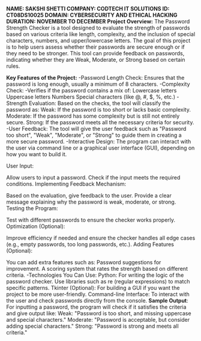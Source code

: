 **NAME: SAKSHI SHETTI
COMPANY: CODTECH IT SOLUTIONS
ID: CT08DS10025
DOMAIN: CYBERSECURITY AND ETHICAL HACKING 
DURATION: NOVEMBER TO DECEMBER**
**Project Overview:**
The Password Strength Checker is a tool designed to evaluate the strength of passwords based on various criteria like length, complexity, and the inclusion of special characters, numbers, and upper/lowercase letters. The goal of this project is to help users assess whether their passwords are secure enough or if they need to be stronger. This tool can provide feedback on passwords, indicating whether they are Weak, Moderate, or Strong based on certain rules.

**Key Features of the Project:**
-Password Length Check:
                  Ensures that the password is long enough, usually a minimum of 8 characters.
-Complexity Check:
-Verifies if the password contains a mix of: 
Lowercase letters
Uppercase letters
Numbers
Special characters (like @, #, $, %, etc.)
-Strength Evaluation:
Based on the checks, the tool will classify the password as:
Weak: If the password is too short or lacks basic complexity.
Moderate: If the password has some complexity but is still not entirely secure.
Strong: If the password meets all the necessary criteria for security.
-User Feedback:
              The tool will give the user feedback such as "Password too short", "Weak", "Moderate", or "Strong" to guide them in creating a more secure password.
-Interactive Design:
                  The program can interact with the user via command line or a graphical user interface (GUI), depending on how you want to build it.

User Input:

Allow users to input a password.
Check if the input meets the required conditions.
Implementing Feedback Mechanism:

Based on the evaluation, give feedback to the user.
Provide a clear message explaining why the password is weak, moderate, or strong.
Testing the Program:

Test with different passwords to ensure the checker works properly.
Optimization (Optional):

Improve efficiency if needed and ensure the checker handles all edge cases (e.g., empty passwords, too long passwords, etc.).
Adding Features (Optional):

You can add extra features such as:
Password suggestions for improvement.
A scoring system that rates the strength based on different criteria.
-Technologies You Can Use:
Python: For writing the logic of the password checker. Use libraries such as re (regular expressions) to match specific patterns.
Tkinter (Optional): For building a GUI if you want the project to be more user-friendly.
Command-line Interface: To interact with the user and check passwords directly from the console.
**Sample Output**:
For inputting a password, the program will check if it satisfies the criteria and give output like:
Weak: "Password is too short, and missing uppercase and special characters."
Moderate: "Password is acceptable, but consider adding special characters."
Strong: "Password is strong and meets all criteria."
